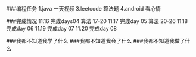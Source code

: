 ###编程任务
	1.java 一天视频
	3.leetcode 算法题
	4.android 看心情
	
###完成情况
	11.16 完成days04 算法 17-20
	11.17 完成day 05 算法 20-26
	11.18 完成day 06 
	11.19 完成day 07
	11.20 完成day 08
	
###我都不知道我学了什么
###我都不知道我会了什么
###我都不知道我做了什么
